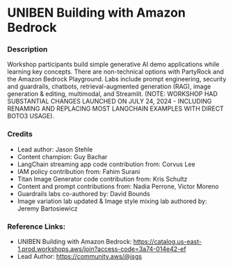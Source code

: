 # UNIBEN Building with Amazon Bedrock

### Description
Workshop participants build simple generative AI demo applications while learning key concepts. There are non-technical options with PartyRock and the Amazon Bedrock Playground. Labs include prompt engineering, security and guardrails, chatbots, retrieval-augmented generation (RAG), image generation & editing, multimodal, and Streamlit. (NOTE: WORKSHOP HAD SUBSTANTIAL CHANGES LAUNCHED ON JULY 24, 2024 - INCLUDING RENAMING AND REPLACING MOST LANGCHAIN EXAMPLES WITH DIRECT BOTO3 USAGE).

### Credits
- Lead author: Jason Stehle
- Content champion: Guy Bachar
- LangChain streaming app code contribution from: Corvus Lee
- IAM policy contribution from: Fahim Surani
- Titan Image Generator code contribution from: Kris Schultz
- Content and prompt contributions from: Nadia Perrone, Victor Moreno
- Guardrails labs co-authored by: David Bounds
- Image variation lab updated & Image style mixing lab authored by: Jeremy Bartosiewicz

### Reference Links:
- UNIBEN Building with Amazon Bedrock: https://catalog.us-east-1.prod.workshops.aws/join?access-code=3a74-014e42-ef
- Lead Author: https://community.aws/@jsgs


